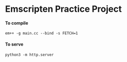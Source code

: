 # Emscripten Practice Project

#### To compile
`em++ -g main.cc --bind -s FETCH=1`

#### To serve
`python3 -m http.server`